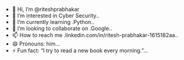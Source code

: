- 👋 Hi, I’m @riteshprabhakar
- 👀 I’m interested in Cyber Security..
- 🌱 I’m currently learning .Python..
- 💞️ I’m looking to collaborate on .Google..
- 📫 How to reach me .linkedin.com/in/ritesh-prabhakar-1615182aa..
- 😄 Pronouns: him...
- ⚡ Fun fact: “I try to read a new book every morning.”...

<!---
riteshprabhakar/riteshprabhakar is a ✨ special ✨ repository because its `README.md` (this file) appears on your GitHub profile.
You can click the Preview link to take a look at your changes.
--->
